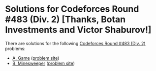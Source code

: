 # Solutions for Codeforces Round #483 (Div. 2) [Thanks, Botan Investments and Victor Shaburov!]

There are solutions for the following [Codeforces Round #483 (Div. 2)](https://codeforces.com/contests/984) problems:

- [A. Game](a.py)
  ([problem site](https://codeforces.com/contest/984/problem/A))
- [B. Minesweeper](b.cc)
  ([problem site](https://codeforces.com/contest/984/problem/B))
